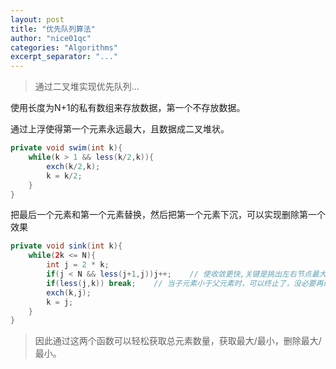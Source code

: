 ```yaml
---
layout: post
title: "优先队列算法"
author: "nice01qc"
categories: "Algorithms"
excerpt_separator: "..."
---
```


> 通过二叉堆实现优先队列...

使用长度为N+1的私有数组来存放数据，第一个不存放数据。

通过上浮使得第一个元素永远最大，且数据成二叉堆状。

```java
private void swim(int k){
    while(k > 1 && less(k/2,k)){
        exch(k/2,k);
        k = k/2;
    }
}
```

把最后一个元素和第一个元素替换，然后把第一个元素下沉，可以实现删除第一个效果

```java
private void sink(int k){
    while(2k <= N){
        int j = 2 * k;
        if(j < N && less(j+1,j))j++;	// 使收敛更快,关键是挑出左右节点最大的那个
        if(less(j,k)) break;	// 当子元素小于父元素时，可以终止了，没必要再继续了
        exch(k,j);
        k = j;
    }
}
```



> 因此通过这两个函数可以轻松获取总元素数量，获取最大/最小，删除最大/最小。

